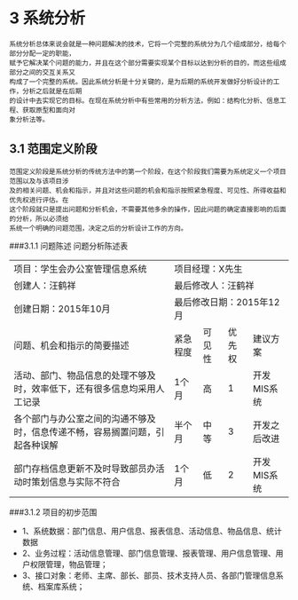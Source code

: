 # 3 系统分析


    系统分析总体来说会就是一种问题解决的技术，它将一个完整的系统分为几个组成部分，给每个部分分配一定的职能，
    赋予它解决某个问题的能力，并且在这个部分需要实现某个目标以达到分析的目的，而这些组成部分之间的交互关系又
    构成了一个完整的系统。因此系统分析是十分关键的，是为后期的系统开发做好分析设计的工作，分析之后就是在后期
    的设计中去实现它的目标。在现在系统分析中有些常用的分析方法，例如：结构化分析、信息工程、获取原型和面向对
    象分析法等。
   
   
   
   
## 3.1 范围定义阶段
    范围定义阶段是系统分析的传统方法中的第一个阶段，在这个阶段我们需要为系统定义一个项目范围以及与该项目涉
    及的相关问题、机会和指示，并且对这些问题的机会和指示按照紧急程度、可见性、所得收益和优先权进行评估。在
    这个阶段就只是提出问题和分析机会，不需要其他多余的操作，因此问题的确定直接影响的后面的分析，所以必须给
    系统一个明确的问题范围，决定之后的分析设计工作的方向。
###3.1.1 问题陈述
                                           问题分析陈述表
<table  class="table table-bordered table-striped table-condensed" >
    <tr>
      <td>项目：学生会办公室管理信息系统  </td> <td colspan='4'>   项目经理：X先生</td>
    </tr>
    <tr>
      <td>创建人：汪鹤祥 </td> <td colspan='4'>最后修改人：汪鹤祥</td>
    </tr>
    <tr>
      <td>创建日期：2015年10月 </td><td colspan='4'>最后修改日期：2015年12月</td>
    </tr></th>
    <tr>
      <td>问题、机会和指示的简要描述 </td> <td> 紧急程度 </td> <td>可见性</td><td> 优先权 </td>  <td> 建议方案</td>
    </tr>
    <tr>
      <td>活动、部门、物品信息的处理不够及时，效率低下，还有很多信息均采用人工记录</td>
      <td >1个月 </td><td>   高 </td>    <td>   1     </td>       <td> 开发MIS系统</td>
    </tr>
    <tr>
      <td>各个部门与办公室之间的沟通不够及时，信息传递不畅，容易搁置问题，引起各种误解   </td>   <td> 半个月 </td> <td>   中等     </td>  <td>  3 </td> <td>开发之后改进</td>
    </tr>
    <tr>
      <td>部门存档信息更新不及时导致部员办活动时策划信息与实际不符合 </td> <td> 1个月 </td>  <td>低 </td><td>2</td><td>        开发MIS系统</td>
    </tr>
</table>
  
  
###3.1.2 项目的初步范围

* 1、系统数据：部门信息、用户信息、报表信息、活动信息、物品信息、统计数据
* 2、业务过程：活动信息管理、部门信息管理、报表管理、用户信息管理、用户权限管理，物品管理；
* 3、接口对象：老师、主席、部长、部员、技术支持人员、各部门管理信息系统、档案库系统；

